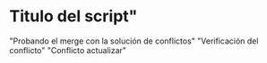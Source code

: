 # Titulo del script" 
"Probando el merge con la solución de conflictos"
"Verificación del conflicto"
"Conflicto actualizar"
